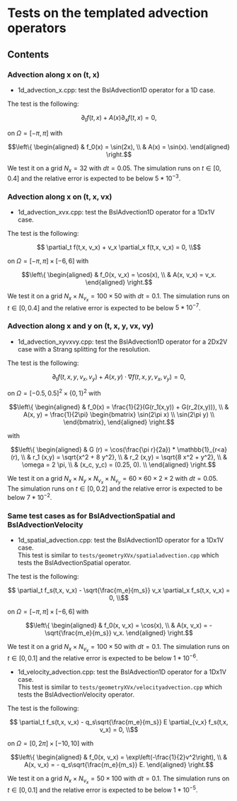 # Tests on the templated advection operators

## Contents 

### Advection along x on (t, x)
* 1d\_advection\_x.cpp: test the BslAdvection1D operator for a 1D case. 

The test is the following: 
```math
    \partial_t f(t,x) + A(x) \partial_x f(t,x) = 0,
```

on $`\Omega = [-\pi, \pi]`$ with 

```math
\left\{
\begin{aligned}
    & f_0(x) = \sin(2x), \\
    & A(x) = \sin(x).
\end{aligned}
\right.
```

We test it on a grid $`N_x = 32`$  with $`dt = 0.05`$. The simulation runs on $`t\in[0,0.4]`$ and the relative error is expected to be below $` 5*10^{-3}`$. 


### Advection along x on (t, x, vx)
* 1d\_advection\_xvx.cpp: test the BslAdvection1D operator for a 1Dx1V case. 

The test is the following: 
```math
    \partial_t f(t,x, v_x) + v_x \partial_x f(t,x, v_x) = 0, \\
```

on $`\Omega = [-\pi, \pi]\times[-6, 6]`$ with 

```math
\left\{
\begin{aligned}
    & f_0(x, v_x) = \cos(x), \\
    & A(x, v_x) = v_x.
\end{aligned}
\right.
```

We test it on a grid $`N_x\times N_{v_x} = 100\times50`$  with $`dt = 0.1`$. The simulation runs on $`t\in[0,0.4]`$ and the relative error is expected to be below $` 5*10^{-7}`$. 


### Advection along x and y on (t, x, y, vx, vy)
* 1d\_advection\_xyvxvy.cpp: test the BslAdvection1D operator for a 2Dx2V case with a Strang splitting for the resolution. 

The test is the following: 
```math
    \partial_t f(t,x,y,v_x, v_y) + A(x,y) \cdot \nabla f(t,x,y, v_x, v_y) = 0,
```

on $`\Omega = [-0.5, 0.5]^2\times\{0,1\}^2`$ with 

```math
\left\{
\begin{aligned}
    & f_0(x) = \frac{1}{2}(G(r_1(x,y)) + G(r_2(x,y))), \\
    & A(x, y) = \frac{1}{2\pi}
    \begin{bmatrix}
        \sin(2\pi x) \\
        \sin(2\pi y) \\
    \end{bmatrix},
\end{aligned}
\right.
```

with 

```math
\left\{
\begin{aligned}
    & G (r)  = \cos(\frac{\pi r}{2a}) * \mathbb{1}_{r<a}(r), \\
    & r_1 (x,y) = \sqrt{x^2 + 8 y^2},  \\
    & r_2 (x,y) = \sqrt{8 x^2 + y^2},  \\
    & \omega = 2 \pi, \\
    & (x_c, y_c) = (0.25, 0). \\
\end{aligned}
\right.
```

We test it on a grid $`N_x \times N_y \times N_{v_x} \times N_{v_y} = 60 \times 60 \times 2 \times 2`$  with $`dt = 0.05`$. The simulation runs on $`t\in[0,0.2]`$ and the relative error is expected to be below $` 7*10^{-2}`$. 

### Same test cases as for BslAdvectionSpatial and BslAdvectionVelocity
* 1d\_spatial\_advection.cpp: test the BslAdvection1D operator for a 1Dx1V case.  
This test is similar to `tests/geometryXVx/spatialadvection.cpp` which tests the BslAdvectionSpatial operator. 

The test is the following: 
```math
    \partial_t f_s(t,x, v_x) - \sqrt{\frac{m_e}{m_s}} v_x \partial_x f_s(t,x, v_x) = 0, \\
```

on $`\Omega = [-\pi, \pi]\times[-6, 6]`$ with 

```math
\left\{
\begin{aligned}
    & f_0(x, v_x) = \cos(x), \\
    & A(x, v_x) = - \sqrt{\frac{m_e}{m_s}} v_x.
\end{aligned}
\right.
```

We test it on a grid $`N_x\times N_{v_x} = 100\times50`$  with $`dt = 0.1`$. The simulation runs on $`t\in[0,0.1]`$ and the relative error is expected to be below $` 1*10^{-6}`$. 


* 1d\_velocity\_advection.cpp: test the BslAdvection1D operator for a 1Dx1V case.  
This test is similar to `tests/geometryXVx/velocityadvection.cpp` which tests the BslAdvectionVelocity operator. 

The test is the following: 
```math
    \partial_t f_s(t,x, v_x) - q_s\sqrt{\frac{m_e}{m_s}} E \partial_{v_x} f_s(t,x, v_x) = 0, \\
```

on $`\Omega = [0, 2\pi]\times[-10, 10]`$ with 

```math
\left\{
\begin{aligned}
    & f_0(x, v_x) = \exp\left(-\frac{1}{2}v^2\right), \\
    & A(x, v_x) =  - q_s\sqrt{\frac{m_e}{m_s}} E.
\end{aligned}
\right.
```

We test it on a grid $`N_x\times N_{v_x} = 50\times100`$  with $`dt = 0.1`$. The simulation runs on $`t\in[0,0.1]`$ and the relative error is expected to be below $` 1*10^{-5}`$. 
